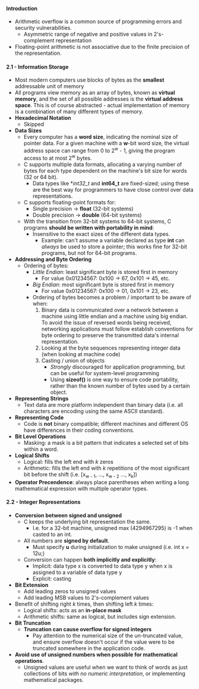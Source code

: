 #### Introduction
* Arithmetic overflow is a common source of programming errors and security vulnerabilities.
    * Asymmetric range of negative and positive values in 2's-complement representation
* Floating-point arithmetic is not associative due to the finite precision of the representation.

#### 2.1 - Information Storage
* Most modern computers use blocks of bytes as the **smallest** addressable unit of memory
* All programs view memory as an array of bytes, known as **virtual memory**, and the set of all possible addresses is the **virtual address space**. This is of course abstracted - actual implementation of memory is a combination of many different types of memory.
* **Hexadecimal Notation**
    * Skipped
* **Data Sizes**
    * Every computer has a **word size**, indicating the nominal size of pointer data. For a given machine with a **w**-bit word size, the virtual address space can range from 0 to 2<sup>w</sup> - 1, giving the program access to at most 2<sup>w</sup> bytes.
    * C supports multiple data formats, allocating a varying number of bytes for each type dependent on the machine's bit size for words (32 or 64 bit). 
        * Data types like **int32_t* and **int64_t** are fixed-sized; using these are the best way for programmers to have close control over data representations.
    * C supports floating-point formats for:
        * Single precision -> **float** (32-bit systems)
        * Double precision -> **double** (64-bit systems)
    * With the transition from 32-bit systems to 64-bit systems, C programs **should be written with portability in mind**:
        * Insensitive to the exact sizes of the different data types.
            * Example: can't assume a variable declared as type **int** can *always* be used to store a pointer; this works fine for 32-bit programs, but not for 64-bit programs.
* **Addressing and Byte Ordering**
    * Ordering of bytes:
        * *Little Endian*: least significant byte is stored first in memory
            * For value 0x01234567: 0x100 -> 67, 0x101 -> 45, etc.
        * *Big Endian*: most significant byte is stored first in memory 
            * For value 0x01234567: 0x100 -> 01, 0x101 -> 23, etc.
        * Ordering of bytes becomes a problem / important to be aware of when:
            1. Binary data is communicated over a network between a machine using little endian and a machine using big endian. To avoid the issue of reversed words being received, networking applications must follow establish conventions for byte ordering to preserve the transmitted data's internal representation. 
            2. Looking at the byte sequences representing integer data (when looking at machine code) 
            3. Casting / union of objects 
                * *Strongly* discouraged for application programming, but can be useful for system-level programming
                * Using **sizeof()** is one way to ensure code portability, rather than the known number of bytes used by a certain object.
* **Representing Strings**
    * Text data are more platform independent than binary data (i.e. all characters are encoding using the same ASCII standard). 
* **Representing Code**
    * Code is **not** binary compatible; different machines and different OS have differences in their coding conventions.
* **Bit Level Operations**
    * Masking: a mask is a bit pattern that indicates a selected set of bits within a word.
* **Logical Shifts**
    * Logical: fills the left end with *k* zeros
    * Arithmetic: fills the left end with *k* repetitions of the most significant bit before the shift (i.e. [x<sub>w - 1</sub>, ..., x<sub>w - 2</sub> ..., x<sub>k</sub>])
* **Operator Precendence**: always place parentheses when writing a long mathematical expression with multiple operator types.
#### 2.2 - Integer Representations
* **Conversion between signed and unsigned** 
    * C keeps the underlying bit representation the same.
        * I.e. for a 32-bit machine, unsigned max (4294967295) is -1 when casted to an int. 
    * All numbers are **signed by default**.
        * Must specify **u** during initialization to make unsigned (i.e. int x = 12u;)
    * Conversion can happen **both implicitly and explicitly**:
        * Implicit: data type x is converted to data type y when x is assigned to a variable of data type y
        * Explicit: casting
* **Bit Extension**
    * Add leading zeros to unsigned values
    * Add leading MSB values to 2's-complement values
* Benefit of shifting right *k* times, then shifting left *k* times:
    * Logical shifts: acts as an **in-place mask**
    * Arithmetic shifts: same as logical, but includes sign extension.
* **Bit Truncation**
    * **Truncation can cause overflow for signed integers** 
        * Pay attention to the numerical size of the un-truncated value, and ensure overflow doesn't occur if the value were to be truncated somewhere in the application code. 
* **Avoid use of unsigned numbers when possible for mathematical operations**.
    * Unsigned values are useful when we want to think of words as just collections of bits *with no numeric interpretation*, or implementing mathematical packages.
